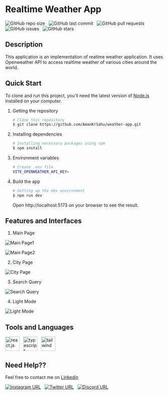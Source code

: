 # Realtime Weather App

![GitHub repo size](https://img.shields.io/github/repo-size/AmanKrSahu/weather-app?logo=github&style=for-the-badge) &nbsp; ![GitHub last commit](https://img.shields.io/github/last-commit/AmanKrSahu/weather-app?style=for-the-badge&logo=git) &nbsp; ![GitHub pull requests](https://img.shields.io/github/issues-pr/AmanKrSahu/weather-app?style=for-the-badge) &nbsp; ![GitHub issues](https://img.shields.io/github/issues/AmanKrSahu/weather-app?style=for-the-badge) &nbsp; ![GitHub stars](https://img.shields.io/github/stars/AmanKrSahu/weather-app?style=for-the-badge)  

## Description

This application is an implementation of reatime weather application. It uses Openweather API to access realtime weather of various cities around the world.

## Quick Start

To clone and run this project, you'll need the latest version of [Node.js](https://nodejs.org/en) installed on your computer.

1. Getting the repository

    ```bash
    # Clone this repository
    $ git clone https://github.com/AmanKrSahu/weather-app.git
    ```

2. Installing dependencies

    ```bash
    # Installing necessary packages using npm
    $ npm install
    ```

3. Environment variables

    ```bash
    # Create .env file
    VITE_OPENWEATHER_API_KEY=
    ```

4. Build the app

    ```bash
    # Setting up the dev environment
    $ npm run dev
    ```

    Open http://localhost:5173 on your browser to see the result.

## Features and Interfaces

1. Main Page

![Main Page1](https://github.com/user-attachments/assets/fdf54d35-ee1c-46a5-b4f1-917fac550eea)

![Main Page2](https://github.com/user-attachments/assets/b04fc525-9d66-4f40-a6b8-463b7182ba8d)

2. City Page

![City Page](https://github.com/user-attachments/assets/4c3b4335-f95e-4389-8533-8318251a4128)

3. Search Query

![Search Query](https://github.com/user-attachments/assets/7df940ea-9678-444b-952f-8627a1999139)

4. Light Mode

![Light Mode](https://github.com/user-attachments/assets/fb1143e1-7354-4bb2-a075-bf70c7895e1b)

## Tools and Languages

<img src="https://cdn.jsdelivr.net/gh/devicons/devicon/icons/react/react-original.svg" alt="react.js" height="45" width="45"/> &nbsp; <img src="https://cdn.jsdelivr.net/gh/devicons/devicon/icons/typescript/typescript-plain.svg" alt="typescript" height="45" width="45"/> &nbsp; <img src="https://cdn.jsdelivr.net/gh/devicons/devicon@latest/icons/tailwindcss/tailwindcss-original.svg" alt="tailwind" height="45" width="45"/>   

## Need Help??

Feel free to contact me on [Linkedin](https://www.linkedin.com/in/amankrsahu)

[![Instagram URL](https://img.shields.io/badge/Instagram-E4405F?style=for-the-badge&logo=instagram&logoColor=white)](https://www.instagram.com/itz.amansahu/) &nbsp; [![Twitter URL](https://img.shields.io/badge/Twitter-1DA1F2?style=for-the-badge&logo=twitter&logoColor=white)](https://twitter.com/itzamansahu) &nbsp; [![Discord URL](https://img.shields.io/badge/Discord-7289DA?style=for-the-badge&logo=discord&logoColor=white)](discordapp.com/users/539751578866024479)
